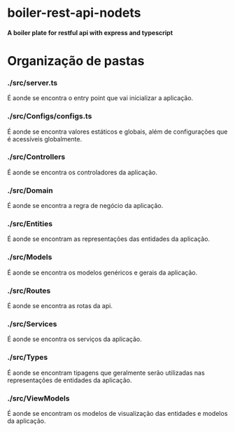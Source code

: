 # boiler-rest-api-nodets

<h4> 
  A boiler plate for restful api with express and typescript
</h4>

# Organização de pastas

### ./src/server.ts
É aonde se encontra o entry point que vai inicializar a aplicação.

### ./src/Configs/configs.ts
É aonde se encontra valores estáticos e globais, além de configurações que é acessíveis globalmente.

### ./src/Controllers
É aonde se encontra os controladores da aplicação.

### ./src/Domain
É aonde se encontra a regra de negócio da aplicação.

### ./src/Entities
É aonde se encontram as representações das entidades da aplicação.

### ./src/Models
É aonde se encontra os modelos genéricos e gerais da aplicação.

### ./src/Routes
É aonde se encontra as rotas da api.

### ./src/Services
É aonde se encontra os serviços da aplicação.

### ./src/Types
É aonde se encontram tipagens que geralmente serão utilizadas nas representações de entidades da aplicação.

### ./src/ViewModels
É aonde se encontram os modelos de visualização das entidades e modelos da aplicação.

